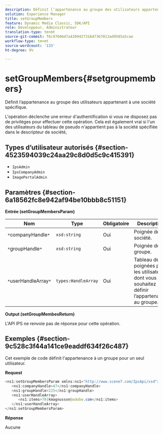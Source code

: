 ```yaml
---
description: Définit l’appartenance au groupe des utilisateurs appartenant à une société spécifique.
solution: Experience Manager
title: setGroupMembers
feature: Dynamic Media Classic, SDK/API
role: Développeur, Administrateur
translation-type: tm+mt
source-git-commit: f6c97606d7a4209427316d7367013ad9585a5cae
workflow-type: tm+mt
source-wordcount: '133'
ht-degree: 9%

---
```



# setGroupMembers{#setgroupmembers}

Définit l’appartenance au groupe des utilisateurs appartenant à une société spécifique.

L&#39;opération déclenche une erreur d&#39;authentification si vous ne disposez pas de privilèges pour effectuer cette opération. Cela est également vrai si l&#39;un des utilisateurs du tableau de pseudo n&#39;appartient pas à la société spécifiée dans le descripteur de société,

## Types d’utilisateur autorisés {#section-4523594039c24aa29c8d0d5c9c415391}

* `IpsAdmin`
* `IpsCompanyAdmin`
* `ImagePortalAdmin`

## Paramètres {#section-6a18562fc8e942af94be10bbb8c51151}

**Entrée (setGroupMembersParam)**

| Nom | Type | Obligatoire | Description |
|---|---|---|---|
| `*`companyHandle`*` | `xsd:string` | Oui | Poignée de société. |
| `*`groupHandle`*` | `xsd:string` | Oui | Poignée de groupe. |
| `*`userHandleArray`*` | `types:HandleArray` | Oui | Tableau de poignées pour les utilisateurs dont vous souhaitez définir l’appartenance au groupe. |

**Output (setGroupMembesReturn)**

L&#39;API IPS ne renvoie pas de réponse pour cette opération.

## Exemples {#section-9c528c3f44a141ce9eaddf634f26c487}

Cet exemple de code définit l&#39;appartenance à un groupe pour un seul utilisateur.

**Request**

```java
<ns1:setGroupMembersParam xmlns:ns1="http://www.scene7.com/IpsApi/xsd">
   <ns1:companyHandle>47</ns1:companyHandle>
   <ns1:groupHandle>225</ns1:groupHandle>
   <ns1:userHandleArray>
      <ns1:items>70|kmagnusson@adobe.com</ns1:items>
   </ns1:userHandleArray>
</ns1:setGroupMembersParam>
```

**Réponse**

Aucune
